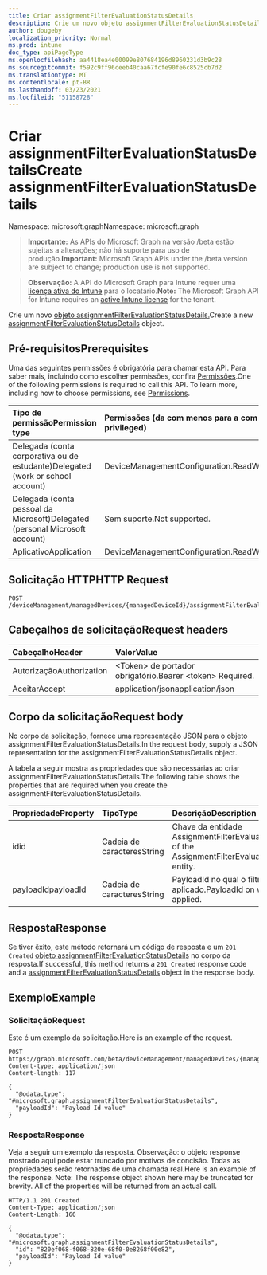 ```yaml
---
title: Criar assignmentFilterEvaluationStatusDetails
description: Crie um novo objeto assignmentFilterEvaluationStatusDetails.
author: dougeby
localization_priority: Normal
ms.prod: intune
doc_type: apiPageType
ms.openlocfilehash: aa4418ea4e00099e807684196d8960231d3b9c28
ms.sourcegitcommit: f592c9ff96ceeb40caa67fcfe90fe6c8525cb7d2
ms.translationtype: MT
ms.contentlocale: pt-BR
ms.lasthandoff: 03/23/2021
ms.locfileid: "51158728"
---
```

# <a name="create-assignmentfilterevaluationstatusdetails"></a><span data-ttu-id="743b0-103">Criar assignmentFilterEvaluationStatusDetails</span><span class="sxs-lookup"><span data-stu-id="743b0-103">Create assignmentFilterEvaluationStatusDetails</span></span>

<span data-ttu-id="743b0-104">Namespace: microsoft.graph</span><span class="sxs-lookup"><span data-stu-id="743b0-104">Namespace: microsoft.graph</span></span>

> <span data-ttu-id="743b0-105">**Importante:** As APIs do Microsoft Graph na versão /beta estão sujeitas a alterações; não há suporte para uso de produção.</span><span class="sxs-lookup"><span data-stu-id="743b0-105">**Important:** Microsoft Graph APIs under the /beta version are subject to change; production use is not supported.</span></span>

> <span data-ttu-id="743b0-106">**Observação:** A API do Microsoft Graph para Intune requer uma [licença ativa do Intune](https://go.microsoft.com/fwlink/?linkid=839381) para o locatário.</span><span class="sxs-lookup"><span data-stu-id="743b0-106">**Note:** The Microsoft Graph API for Intune requires an [active Intune license](https://go.microsoft.com/fwlink/?linkid=839381) for the tenant.</span></span>

<span data-ttu-id="743b0-107">Crie um novo [objeto assignmentFilterEvaluationStatusDetails.](../resources/intune-policyset-assignmentfilterevaluationstatusdetails.md)</span><span class="sxs-lookup"><span data-stu-id="743b0-107">Create a new [assignmentFilterEvaluationStatusDetails](../resources/intune-policyset-assignmentfilterevaluationstatusdetails.md) object.</span></span>

## <a name="prerequisites"></a><span data-ttu-id="743b0-108">Pré-requisitos</span><span class="sxs-lookup"><span data-stu-id="743b0-108">Prerequisites</span></span>
<span data-ttu-id="743b0-p101">Uma das seguintes permissões é obrigatória para chamar esta API. Para saber mais, incluindo como escolher permissões, confira [Permissões](/graph/permissions-reference).</span><span class="sxs-lookup"><span data-stu-id="743b0-p101">One of the following permissions is required to call this API. To learn more, including how to choose permissions, see [Permissions](/graph/permissions-reference).</span></span>

|<span data-ttu-id="743b0-111">Tipo de permissão</span><span class="sxs-lookup"><span data-stu-id="743b0-111">Permission type</span></span>|<span data-ttu-id="743b0-112">Permissões (da com menos para a com mais privilégios)</span><span class="sxs-lookup"><span data-stu-id="743b0-112">Permissions (from least to most privileged)</span></span>|
|:---|:---|
|<span data-ttu-id="743b0-113">Delegada (conta corporativa ou de estudante)</span><span class="sxs-lookup"><span data-stu-id="743b0-113">Delegated (work or school account)</span></span>|<span data-ttu-id="743b0-114">DeviceManagementConfiguration.ReadWrite.All</span><span class="sxs-lookup"><span data-stu-id="743b0-114">DeviceManagementConfiguration.ReadWrite.All</span></span>|
|<span data-ttu-id="743b0-115">Delegada (conta pessoal da Microsoft)</span><span class="sxs-lookup"><span data-stu-id="743b0-115">Delegated (personal Microsoft account)</span></span>|<span data-ttu-id="743b0-116">Sem suporte.</span><span class="sxs-lookup"><span data-stu-id="743b0-116">Not supported.</span></span>|
|<span data-ttu-id="743b0-117">Aplicativo</span><span class="sxs-lookup"><span data-stu-id="743b0-117">Application</span></span>|<span data-ttu-id="743b0-118">DeviceManagementConfiguration.ReadWrite.All</span><span class="sxs-lookup"><span data-stu-id="743b0-118">DeviceManagementConfiguration.ReadWrite.All</span></span>|

## <a name="http-request"></a><span data-ttu-id="743b0-119">Solicitação HTTP</span><span class="sxs-lookup"><span data-stu-id="743b0-119">HTTP Request</span></span>
<!-- {
  "blockType": "ignored"
}
-->
``` http
POST /deviceManagement/managedDevices/{managedDeviceId}/assignmentFilterEvaluationStatusDetails
```

## <a name="request-headers"></a><span data-ttu-id="743b0-120">Cabeçalhos de solicitação</span><span class="sxs-lookup"><span data-stu-id="743b0-120">Request headers</span></span>
|<span data-ttu-id="743b0-121">Cabeçalho</span><span class="sxs-lookup"><span data-stu-id="743b0-121">Header</span></span>|<span data-ttu-id="743b0-122">Valor</span><span class="sxs-lookup"><span data-stu-id="743b0-122">Value</span></span>|
|:---|:---|
|<span data-ttu-id="743b0-123">Autorização</span><span class="sxs-lookup"><span data-stu-id="743b0-123">Authorization</span></span>|<span data-ttu-id="743b0-124">&lt;Token&gt; de portador obrigatório.</span><span class="sxs-lookup"><span data-stu-id="743b0-124">Bearer &lt;token&gt; Required.</span></span>|
|<span data-ttu-id="743b0-125">Aceitar</span><span class="sxs-lookup"><span data-stu-id="743b0-125">Accept</span></span>|<span data-ttu-id="743b0-126">application/json</span><span class="sxs-lookup"><span data-stu-id="743b0-126">application/json</span></span>|

## <a name="request-body"></a><span data-ttu-id="743b0-127">Corpo da solicitação</span><span class="sxs-lookup"><span data-stu-id="743b0-127">Request body</span></span>
<span data-ttu-id="743b0-128">No corpo da solicitação, fornece uma representação JSON para o objeto assignmentFilterEvaluationStatusDetails.</span><span class="sxs-lookup"><span data-stu-id="743b0-128">In the request body, supply a JSON representation for the assignmentFilterEvaluationStatusDetails object.</span></span>

<span data-ttu-id="743b0-129">A tabela a seguir mostra as propriedades que são necessárias ao criar assignmentFilterEvaluationStatusDetails.</span><span class="sxs-lookup"><span data-stu-id="743b0-129">The following table shows the properties that are required when you create the assignmentFilterEvaluationStatusDetails.</span></span>

|<span data-ttu-id="743b0-130">Propriedade</span><span class="sxs-lookup"><span data-stu-id="743b0-130">Property</span></span>|<span data-ttu-id="743b0-131">Tipo</span><span class="sxs-lookup"><span data-stu-id="743b0-131">Type</span></span>|<span data-ttu-id="743b0-132">Descrição</span><span class="sxs-lookup"><span data-stu-id="743b0-132">Description</span></span>|
|:---|:---|:---|
|<span data-ttu-id="743b0-133">id</span><span class="sxs-lookup"><span data-stu-id="743b0-133">id</span></span>|<span data-ttu-id="743b0-134">Cadeia de caracteres</span><span class="sxs-lookup"><span data-stu-id="743b0-134">String</span></span>|<span data-ttu-id="743b0-135">Chave da entidade AssignmentFilterEvaluationStatusDetails.</span><span class="sxs-lookup"><span data-stu-id="743b0-135">Key of the AssignmentFilterEvaluationStatusDetails entity.</span></span>|
|<span data-ttu-id="743b0-136">payloadId</span><span class="sxs-lookup"><span data-stu-id="743b0-136">payloadId</span></span>|<span data-ttu-id="743b0-137">Cadeia de caracteres</span><span class="sxs-lookup"><span data-stu-id="743b0-137">String</span></span>|<span data-ttu-id="743b0-138">PayloadId no qual o filtro foi aplicado.</span><span class="sxs-lookup"><span data-stu-id="743b0-138">PayloadId on which filter has been applied.</span></span>|



## <a name="response"></a><span data-ttu-id="743b0-139">Resposta</span><span class="sxs-lookup"><span data-stu-id="743b0-139">Response</span></span>
<span data-ttu-id="743b0-140">Se tiver êxito, este método retornará um código de resposta e um `201 Created` [objeto assignmentFilterEvaluationStatusDetails](../resources/intune-policyset-assignmentfilterevaluationstatusdetails.md) no corpo da resposta.</span><span class="sxs-lookup"><span data-stu-id="743b0-140">If successful, this method returns a `201 Created` response code and a [assignmentFilterEvaluationStatusDetails](../resources/intune-policyset-assignmentfilterevaluationstatusdetails.md) object in the response body.</span></span>

## <a name="example"></a><span data-ttu-id="743b0-141">Exemplo</span><span class="sxs-lookup"><span data-stu-id="743b0-141">Example</span></span>

### <a name="request"></a><span data-ttu-id="743b0-142">Solicitação</span><span class="sxs-lookup"><span data-stu-id="743b0-142">Request</span></span>
<span data-ttu-id="743b0-143">Este é um exemplo da solicitação.</span><span class="sxs-lookup"><span data-stu-id="743b0-143">Here is an example of the request.</span></span>
``` http
POST https://graph.microsoft.com/beta/deviceManagement/managedDevices/{managedDeviceId}/assignmentFilterEvaluationStatusDetails
Content-type: application/json
Content-length: 117

{
  "@odata.type": "#microsoft.graph.assignmentFilterEvaluationStatusDetails",
  "payloadId": "Payload Id value"
}
```

### <a name="response"></a><span data-ttu-id="743b0-144">Resposta</span><span class="sxs-lookup"><span data-stu-id="743b0-144">Response</span></span>
<span data-ttu-id="743b0-p102">Veja a seguir um exemplo da resposta. Observação: o objeto response mostrado aqui pode estar truncado por motivos de concisão. Todas as propriedades serão retornadas de uma chamada real.</span><span class="sxs-lookup"><span data-stu-id="743b0-p102">Here is an example of the response. Note: The response object shown here may be truncated for brevity. All of the properties will be returned from an actual call.</span></span>
``` http
HTTP/1.1 201 Created
Content-Type: application/json
Content-Length: 166

{
  "@odata.type": "#microsoft.graph.assignmentFilterEvaluationStatusDetails",
  "id": "820ef068-f068-820e-68f0-0e8268f00e82",
  "payloadId": "Payload Id value"
}
```




